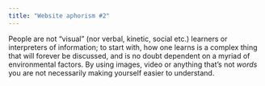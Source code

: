 ```yaml
---
title: "Website aphorism #2"
---
```


People are not “visual” (nor verbal, kinetic, social etc.) learners or interpreters of information; to start with, how one learns is a complex thing that will forever be discussed, and is no doubt dependent on a myriad of environmental factors. By using images, video or anything that’s not _words_ you are not necessarily making yourself easier to understand.
